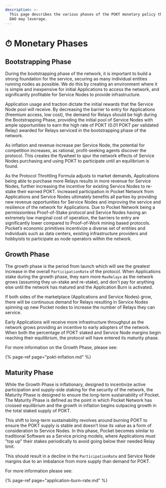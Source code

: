 ```yaml
---
description: >-
  This page describes the various phases of the POKT monetary policy that the
  DAO may leverage.
---
```


# ⏱ Monetary Phases

## Bootstrapping Phase

During the bootstrapping phase of the network, it is important to build a strong foundation for the service, securing as many individual entities running nodes as possible. We do this by creating an environment where it is simple and inexpensive for initial Applications to access the network, and significantly profitable for Service Nodes to provide infrastructure. 

Application usage and traction dictate the initial rewards that the Service Node pool will receive. By decreasing the barrier to entry for Applications \(freemium access, low cost\), the demand for Relays should be high during the Bootstrapping Phase, providing the initial pool of Service Nodes with ample opportunities to earn the high rate of POKT \(0.01 POKT per validated Relay\) awarded for Relays serviced in the bootstrapping phase of the network. 

As inflation and revenue increase per Service Node, the potential for competition increases, as rational, profit-seeking agents discover the protocol. This creates the flywheel to spur the network effects of Service Nodes purchasing and using POKT to participate until an equilibrium is found.

As the Protocol Throttling Formula adjusts to market demands, Applications being able to purchase more Relays results in more revenue for Service Nodes, further increasing the incentive for existing Service Nodes to re-stake their earned POKT. Increased participation in Pocket Network from Applications and Service Nodes ultimately benefits all parties by providing new revenue opportunities for Service Nodes and improving the service and resilience of the network for Applications. Due to Pocket Network being a permissionless Proof-of-Stake protocol and Service Nodes having an extremely low marginal cost of operation, the barriers to entry are significantly lower compared to Proof-of-Work mining based protocols. Pocket’s economic primitives incentivize a diverse set of entities and individuals such as data centers, existing infrastructure providers and hobbyists to participate as node operators within the network.

## Growth Phase

The growth phase is the period from launch which will see the greatest increase in the overall `ParticipationRate` of the protocol. When Applications stake during the growth phase, they earn more `MaxRelays` as the network grows \(assuming they un-stake and re-stake\), and don't pay for anything else until the network has matured and the Application Burn is activated. 

If both sides of the marketplace \(Applications and Service Nodes\) grow, there will be continuous demand for Relays resulting in Service Nodes spinning up new Pocket nodes to increase the number of Relays they can service. 

Early Applications will receive more infrastructure throughput as the network grows providing an incentive to early adopters of the network. When both the percentage of POKT staked and Service Node margins begin reaching their equilibrium, the protocol will have entered its maturity phase.

For more information on the Growth Phase, please see:

{% page-ref page="pokt-inflation.md" %}

## Maturity Phase

While the Growth Phase is inflationary, designed to incentivize active participation and supply-side staking for the security of the network, the Maturity Phase is designed to ensure the long-term sustainability of Pocket. The Maturity Phase is defined as the point in which Pocket Network has crossed equilibrium and the growth in inflation begins outpacing growth in the total staked supply of POKT. 

This shift to long-term sustainability revolves around burning POKT to ensure the POKT supply is stable and doesn’t lose its value as a form of consideration to Service Nodes. In this phase, Pocket becomes similar to traditional Software as a Service pricing models, where Applications must "top up" their stakes periodically to avoid going below their needed Relay limit.

This should result in a decline in the `ParticipationRate` and Service Node margins due to an imbalance from more supply than demand for POKT.

For more information please see:

{% page-ref page="application-burn-rate.md" %}

